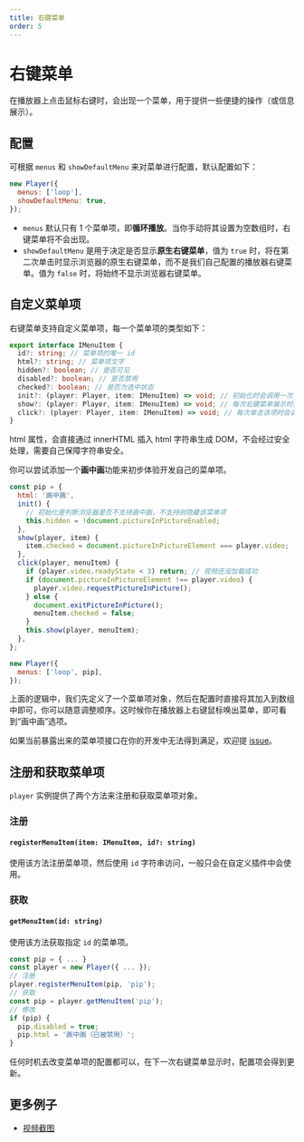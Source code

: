 ```yaml
---
title: 右键菜单
order: 5
---
```


# 右键菜单

在播放器上点击鼠标右键时，会出现一个菜单，用于提供一些便捷的操作（或信息展示）。

## 配置

可根据 `menus` 和 `showDefaultMenu` 来对菜单进行配置，默认配置如下：

```js
new Player({
  menus: ['loop'],
  showDefaultMenu: true,
});
```

- `menus` 默认只有 1 个菜单项，即**循环播放**。当你手动将其设置为空数组时，右键菜单将不会出现。
- `showDefaultMenu` 是用于决定是否显示**原生右键菜单**，值为 `true` 时，将在第二次单击时显示浏览器的原生右键菜单，而不是我们自己配置的播放器右键菜单。值为 `false` 时，将始终不显示浏览器右键菜单。

## 自定义菜单项

右键菜单支持自定义菜单项，每一个菜单项的类型如下：

```typescript
export interface IMenuItem {
  id?: string; // 菜单项的唯一 id
  html?: string; // 菜单项文字
  hidden?: boolean; // 是否可见
  disabled?: boolean; // 是否禁用
  checked?: boolean; // 是否为选中状态
  init?: (player: Player, item: IMenuItem) => void; // 初始化时会调用一次
  show?: (player: Player, item: IMenuItem) => void; // 每次右键菜单展示时会调用
  click?: (player: Player, item: IMenuItem) => void; // 每次单击该项时会调用
}
```

<Alert type="warning">
  html 属性，会直接通过 innerHTML 插入 html 字符串生成 DOM，不会经过安全处理，需要自己保障字符串安全。
</Alert>

你可以尝试添加一个**画中画**功能来初步体验开发自己的菜单项。

```js
const pip = {
  html: '画中画',
  init() {
    // 初始化是判断浏览器是否不支持画中画，不支持则隐藏该菜单项
    this.hidden = !document.pictureInPictureEnabled;
  },
  show(player, item) {
    item.checked = document.pictureInPictureElement === player.video;
  },
  click(player, menuItem) {
    if (player.video.readyState < 3) return; // 视频还没加载成功
    if (document.pictureInPictureElement !== player.video) {
      player.video.requestPictureInPicture();
    } else {
      document.exitPictureInPicture();
      menuItem.checked = false;
    }
    this.show(player, menuItem);
  },
};

new Player({
  menus: ['loop', pip],
});
```

上面的逻辑中，我们先定义了一个菜单项对象，然后在配置时直接将其加入到数组中即可，你可以随意调整顺序。这时候你在播放器上右键鼠标唤出菜单，即可看到“画中画”选项。

<Alert type="success">
  如果当前暴露出来的菜单项接口在你的开发中无法得到满足，欢迎提 <a href="https://github.com/vortesnail/qier-player/issues/new?assignees=&labels=enhancement&template=feature_request.md&title=">issue</a>。
</Alert>

## 注册和获取菜单项

`player` 实例提供了两个方法来注册和获取菜单项对象。

### 注册

#### `registerMenuItem(item: IMenuItem, id?: string)`

使用该方法注册菜单项，然后使用 `id` 字符串访问，一般只会在自定义插件中会使用。

### 获取

#### `getMenuItem(id: string)`

使用该方法获取指定 `id` 的菜单项。

```js
const pip = { ... }
const player = new Player({ ... });
// 注册
player.registerMenuItem(pip, 'pip');
// 获取
const pip = player.getMenuItem('pip');
// 修改
if (pip) {
  pip.disabled = true;
  pip.html = '画中画（已被禁用）';
}
```

任何时机去改变菜单项的配置都可以，在下一次右键菜单显示时，配置项会得到更新。

## 更多例子

- [视频截图](/zh-CN/doc/examples/video-screenshot)
